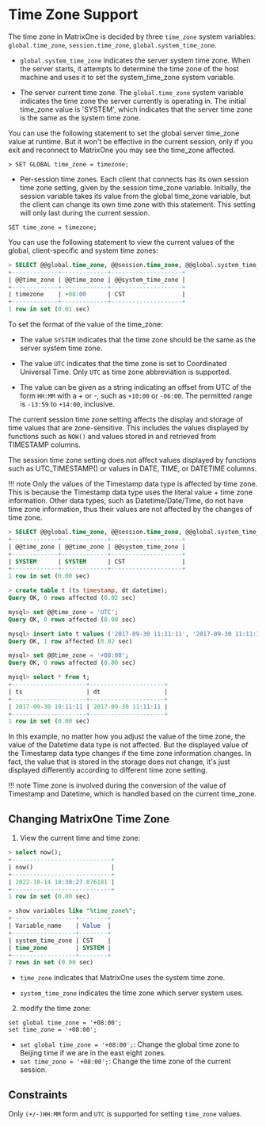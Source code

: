 # Time Zone Support

The time zone in MatrixOne is decided by three `time_zone` system variables: `global.time_zone`, `session.time_zone`, `global.system_time_zone`.

* `global.system_time_zone` indicates the server system time zone. When the server starts, it attempts to determine the time zone of the host machine and uses it to set the system_time_zone system variable.

* The server current time zone. The `global.time_zone` system variable indicates the time zone the server currently is operating in. The initial time_zone value is 'SYSTEM', which indicates that the server time zone is the same as the system time zone.

You can use the following statement to set the global server time_zone value at runtime. But it won't be effective in the current session, only if you exit and reconnect to MatrixOne you may see the time_zone affected.

```
> SET GLOBAL time_zone = timezone;
```

* Per-session time zones. Each client that connects has its own session time zone setting, given by the session time_zone variable. Initially, the session variable takes its value from the global time_zone variable, but the client can change its own time zone with this statement. This setting will only last during the current session.

```
SET time_zone = timezone;
```

You can use the following statement to view the current values of the global, client-specific and system time zones:

```sql
> SELECT @@global.time_zone, @@session.time_zone, @@global.system_time_zone;
+-------------+-------------+--------------------+
| @@time_zone | @@time_zone | @@system_time_zone |
+-------------+-------------+--------------------+
| timezone    | +08:00      | CST                |
+-------------+-------------+--------------------+
1 row in set (0.01 sec)
```

To set the format of the value of the time_zone:

- The value `SYSTEM` indicates that the time zone should be the same as the server system time zone.

- The value `UTC` indicates that the time zone is set to Coordinated Universal Time. Only `UTC` as time zone abbreviation is supported.

- The value can be given as a string indicating an offset from UTC of the form `HH:MM` with a + or -, such as `+10:00` or `-06:00`. The permitted range is `-13:59` to `+14:00`, inclusive.

The current session time zone setting affects the display and storage of time values that are zone-sensitive. This includes the values displayed by functions such as `NOW()` and values stored in and retrieved from TIMESTAMP columns.

The session time zone setting does not affect values displayed by functions such as UTC_TIMESTAMP() or values in DATE, TIME, or DATETIME columns.

!!! note
    Only the values of the Timestamp data type is affected by time zone. This is because the Timestamp data type uses the literal value + time zone information. Other data types, such as Datetime/Date/Time, do not have time zone information, thus their values are not affected by the changes of time zone.

```sql
> SELECT @@global.time_zone, @@session.time_zone, @@global.system_time_zone;
+-------------+-------------+--------------------+
| @@time_zone | @@time_zone | @@system_time_zone |
+-------------+-------------+--------------------+
| SYSTEM      | SYSTEM      | CST                |
+-------------+-------------+--------------------+
1 row in set (0.00 sec)

> create table t (ts timestamp, dt datetime);
Query OK, 0 rows affected (0.02 sec)

mysql> set @@time_zone = 'UTC';
Query OK, 0 rows affected (0.00 sec)

mysql> insert into t values ('2017-09-30 11:11:11', '2017-09-30 11:11:11');
Query OK, 1 row affected (0.02 sec)

mysql> set @@time_zone = '+08:00';
Query OK, 0 rows affected (0.00 sec)

mysql> select * from t;
+---------------------+---------------------+
| ts                  | dt                  |
+---------------------+---------------------+
| 2017-09-30 19:11:11 | 2017-09-30 11:11:11 |
+---------------------+---------------------+
1 row in set (0.00 sec)
```

In this example, no matter how you adjust the value of the time zone, the value of the Datetime data type is not affected. But the displayed value of the Timestamp data type changes if the time zone information changes. In fact, the value that is stored in the storage does not change, it's just displayed differently according to different time zone setting.

!!! note
    Time zone is involved during the conversion of the value of Timestamp and Datetime, which is handled based on the current time_zone.

## Changing MatrixOne Time Zone

1. View the current time and time zone:

```sql
> select now();
+----------------------------+
| now()                      |
+----------------------------+
| 2022-10-14 18:38:27.876181 |
+----------------------------+
1 row in set (0.00 sec)

> show variables like "%time_zone%";
+------------------+--------+
| Variable_name    | Value  |
+------------------+--------+
| system_time_zone | CST    |
| time_zone        | SYSTEM |
+------------------+--------+
2 rows in set (0.00 sec)
```

- `time_zone` indicates that MatrixOne uses the system time zone.

- `system_time_zone` indicates the time zone which server system uses.

2. modify the time zone:

```
set global time_zone = '+08:00';
set time_zone = '+08:00';
```

- `set global time_zone = '+08:00';`: Change the global time zone to Beijing time if we are in the east eight zones.
- `set time_zone = '+08:00';`: Change the time zone of the current session.

## Constraints

Only `(+/-)HH:MM` form and `UTC` is supported for setting `time_zone` values.  
